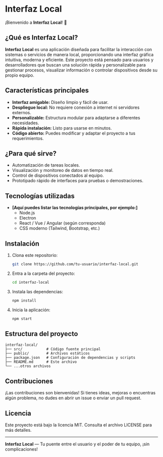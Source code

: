 # Interfaz Local

¡Bienvenido a **Interfaz Local**! 🚀

## ¿Qué es Interfaz Local?

**Interfaz Local** es una aplicación diseñada para facilitar la interacción con sistemas o servicios de manera local, proporcionando una interfaz gráfica intuitiva, moderna y eficiente. Este proyecto está pensado para usuarios y desarrolladores que buscan una solución rápida y personalizable para gestionar procesos, visualizar información o controlar dispositivos desde su propio equipo.

## Características principales

- **Interfaz amigable:** Diseño limpio y fácil de usar.
- **Despliegue local:** No requiere conexión a internet ni servidores externos.
- **Personalizable:** Estructura modular para adaptarse a diferentes necesidades.
- **Rápida instalación:** Listo para usarse en minutos.
- **Código abierto:** Puedes modificar y adaptar el proyecto a tus requerimientos.

## ¿Para qué sirve?

- Automatización de tareas locales.
- Visualización y monitoreo de datos en tiempo real.
- Control de dispositivos conectados al equipo.
- Prototipado rápido de interfaces para pruebas o demostraciones.

## Tecnologías utilizadas

- **[Aquí puedes listar las tecnologías principales, por ejemplo:]**
  - Node.js
  - Electron
  - React / Vue / Angular (según corresponda)
  - CSS moderno (Tailwind, Bootstrap, etc.)

## Instalación

1. Clona este repositorio:
   ```bash
   git clone https://github.com/tu-usuario/interfaz-local.git
   ```
2. Entra a la carpeta del proyecto:
   ```bash
   cd interfaz-local
   ```
3. Instala las dependencias:
   ```bash
   npm install
   ```
4. Inicia la aplicación:
   ```bash
   npm start
   ```

## Estructura del proyecto

```
interfaz-local/
├── src/           # Código fuente principal
├── public/        # Archivos estáticos
├── package.json   # Configuración de dependencias y scripts
├── README.md      # Este archivo
└── ...otros archivos
```

## Contribuciones

¡Las contribuciones son bienvenidas! Si tienes ideas, mejoras o encuentras algún problema, no dudes en abrir un issue o enviar un pull request.

## Licencia

Este proyecto está bajo la licencia MIT. Consulta el archivo LICENSE para más detalles.

---

**Interfaz Local** — Tu puente entre el usuario y el poder de tu equipo, ¡sin complicaciones!

